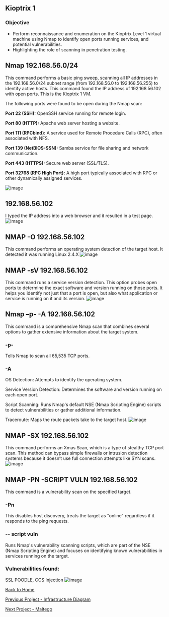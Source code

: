 ## Kioptrix 1
### Objective
- Perform reconnaissance and enumeration on the Kioptrix Level 1 virtual machine using Nmap to identify open ports running services, and potential vulnerabilities.
-  Highlighting the role of scanning in penetration testing.

## Nmap 192.168.56.0/24 
This command performs a basic ping sweep, scanning all IP addresses in the 192.168.56.0/24 subnet range (from 192.168.56.0 to 192.168.56.255) to identify active hosts. This command found the IP address of 192.168.56.102 with open ports. This is the Kioptrix 1 VM. 

The following ports were found to be open during the Nmap scan:

**Port 22 (SSH):** OpenSSH service running for remote login.

**Port 80 (HTTP):** Apache web server hosting a website.

**Port 111 (RPCbind):** A service used for Remote Procedure Calls (RPC), often associated with NFS.

**Port 139 (NetBIOS-SSN):** Samba service for file sharing and network communication.

**Port 443 (HTTPS):** Secure web server (SSL/TLS).

**Port 32768 (RPC High Port):** A high port typically associated with RPC or other dynamically assigned services.


![image](https://github.com/user-attachments/assets/7bd5c30a-3878-46f6-a7e0-47fe87bfe3d2)

## 192.168.56.102
I typed the IP address into a web browser and it resulted in a test page.
![image](https://github.com/user-attachments/assets/7210013f-3566-476b-8b62-ce3a57938871)

## NMAP -O 192.168.56.102
This command performs an operating system detection of the target host. It detected it was running Linux 2.4.X
![image](https://github.com/user-attachments/assets/8b1cea0a-04f5-43a3-8792-856d179415ed)

## NMAP -sV 192.168.56.102
This command runs a service version detection. This option probes open ports to determine the exact software and version running on those ports. It helps you identify not just that a port is open, but also what application or service is running on it and its version.
![image](https://github.com/user-attachments/assets/92a396aa-ec18-4a7a-9864-1d4b07ed5818)
## Nmap –p- -A 192.168.56.102
This command is a comprehensive Nmap scan that combines several options to gather extensive information about the target system.
### -p-
Tells Nmap to scan all 65,535 TCP ports.
### -A
OS Detection: Attempts to identify the operating system.

Service Version Detection: Determines the software and version running on each open port.

Script Scanning: Runs Nmap's default NSE (Nmap Scripting Engine) scripts to detect vulnerabilities or gather additional information.

Traceroute: Maps the route packets take to the target host.
![image](https://github.com/user-attachments/assets/602336f8-9dda-4e08-b094-89009417e098)

## NMAP -SX 192.168.56.102
This command performs an Xmas Scan, which is a type of stealthy TCP port scan. This method can bypass simple firewalls or intrusion detection systems because it doesn’t use full connection attempts like SYN scans.
![image](https://github.com/user-attachments/assets/c6aa34e6-9402-4105-a165-26c87555e290)

## NMAP -PN -SCRIPT VULN 192.168.56.102
This command is a vulnerability scan on the specified target.
### -Pn
This disables host discovery, treats the target as "online" regardless if it responds to the ping requests.
### -- script vuln 
Runs Nmap's vulnerability scanning scripts, which are part of the NSE (Nmap Scripting Engine) and focuses on identifying known vulnerabilities in services running on the target.

### Vulnerabilities found:
SSL POODLE, CCS Injection
![image](https://github.com/user-attachments/assets/3e79a37f-3b41-47c6-8e7d-54db4e49e340)




[Back to Home](https://github.com/EricFarrell/Cybersecurity-Portfolio/blob/e9ff1f4aff4adea839d367703f9c86a8408254d3/README.md)


[Previous Project - Infrastructure Diagram](https://github.com/EricFarrell/Cybersecurity-Portfolio/tree/6a83e9281d036567be6e5ed086086a2c0a63f5f6/Infrastructure%20Diagram)


[Next Project - Maltego](https://github.com/EricFarrell/Cybersecurity-Portfolio/tree/6a83e9281d036567be6e5ed086086a2c0a63f5f6/Maltego)
